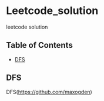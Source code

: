 # Leetcode_solution
leetcode solution

## Table of Contents

- [DFS](#DFS)


## DFS
DFS(https://github.com/maxogden) 
